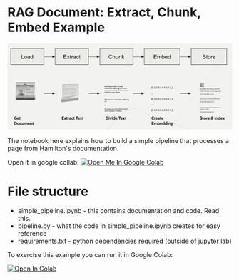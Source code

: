 # RAG Document: Extract, Chunk, Embed Example

![pipeline-steps](pipeline-steps.png)

The notebook here explains how to build a simple pipeline that processes a page from Hamilton's documentation.

Open it in google collab:
<a target="_blank" href="https://colab.research.google.com/github/DAGWorks-Inc/hamilton/blob/main/examples/LLM_Workflows/RAG_document_extract_chunk_embed/simple_pipeline.ipynb">
  <img src="https://colab.research.google.com/assets/colab-badge.svg" alt="Open Me In Google Colab"/>
</a>

# File structure

* simple_pipeline.ipynb - this contains documentation and code. Read this.
* pipeline.py - what the code in simple_pipeline.ipynb creates for easy reference
* requirements.txt - python dependencies required (outside of jupyter lab)

To exercise this example you can run it in Google Colab:

[![Open In Colab](https://colab.research.google.com/assets/colab-badge.svg)
](https://colab.research.google.com/github/dagworks-inc/hamilton/blob/main/examples/LLM_Workflows/simple_pipeline.ipynb)
